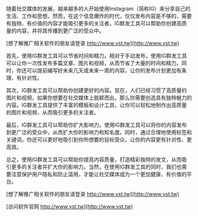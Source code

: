 随着社交媒体的发展，越来越多的人开始使用Instagram（简称IG）来分享自己的生活、工作和思想。然而，在这个信息爆炸的时代，仅仅发布内容是不够的，需要有独特、有价值的内容才能吸引更多的关注者。IG群发工具可以帮助你创建高质量的内容，并将其传播到更广泛的受众中。

[想了解推广相关软件的朋友请登录 http://www.vst.tw](http://www.vst.tw)

首先，使用IG群发工具可以节省时间和精力。相对于手动发布，使用IG群发工具可以让你一次性发布多篇文章、图片和视频，从而节省了大量的时间和精力。同时，你还可以提前编写好未来几天或未来一周的内容，让你的发布计划更加有条理、有针对性。

其次，IG群发工具可以帮助你创建更好的内容。现在，人们已经习惯了高质量的图片和视频，如果你想要在社交媒体上脱颖而出，那么你需要创造具有独特魅力的内容。IG群发工具提供了丰富的模板和设计工具，让你可以轻松地制作出高质量的图片和视频，从而吸引更多的关注者。

最后，IG群发工具可以帮助你扩大影响力。使用IG群发工具可以将你的内容发布到更广泛的受众中，从而扩大你的影响力和知名度。同时，通过合理地使用标签和关键词，你还可以更好地吸引到你所想要的目标受众，让你的内容更有针对性、更高效。

总之，使用IG群发工具可以帮助你提高内容质量，打造精彩独特的发文，从而吸引更多的关注者并扩大你的影响力。当然，在使用IG群发工具的同时，我们也需要注意保护用户隐私和防止滥用，才能让社交媒体成为一个更加健康、有价值的平台。

[想了解推广相关软件的朋友请登录 http://www.vst.tw](http://www.vst.tw)


[访问软件官网 http://www.vst.tw](http://www.vst.tw)
